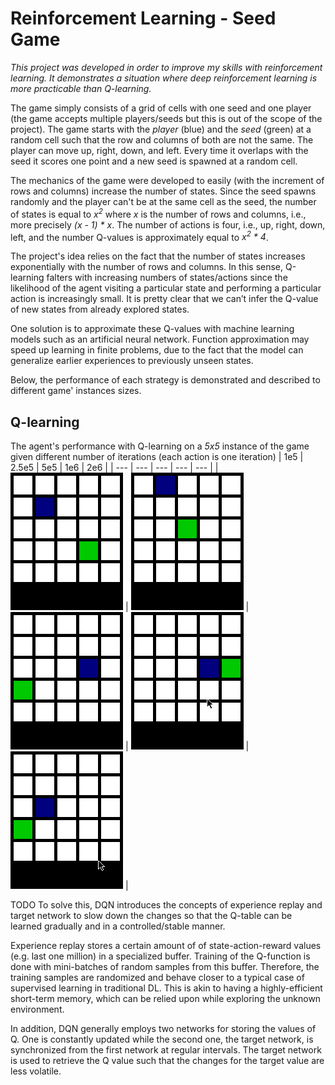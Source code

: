 # Reinforcement Learning - Seed Game

*This project was developed in order to improve my skills with reinforcement learning. It demonstrates a situation where deep reinforcement learning is more practicable than Q-learning.*

The game simply consists of a grid of cells with one seed and one player (the game accepts multiple players/seeds but this is out of the scope of the project). The game starts with the *player* (blue) and the *seed* (green) at a random cell such that the row and columns of both are not the same. The player can move up, right, down, and left. Every time it overlaps with the seed it scores one point and a new seed is spawned at a random cell.

The mechanics of the game were developed to easily (with the increment of rows and columns) increase the number of states. Since the seed spawns randomly and the player can't be at the same cell as the seed, the number of states is equal to *x<sup>2</sup>* where *x* is the number of rows and columns, i.e., more precisely *(x - 1) * x*. The number of actions is four, i.e., up, right, down, left, and the number Q-values is approximately equal to *x<sup>2</sup> * 4*.

The project's idea relies on the fact that the number of states increases exponentially with the number of rows and columns. In this sense, Q-learning falters with increasing numbers of states/actions since the likelihood of the agent visiting a particular state and performing a particular action is increasingly small. It is pretty clear that we can’t infer the Q-value of new states from already explored states. 

One solution is to approximate these Q-values with machine learning models such as an artificial neural network. Function approximation may speed up learning in finite problems, due to the fact that the model can generalize earlier experiences to previously unseen states.

Below, the performance of each strategy is demonstrated and described to different game' instances sizes.

## Q-learning
The agent's performance with Q-learning on a *5x5* instance of the game given different number of iterations (each action is one iteration)
| 1e5 | 2.5e5 | 5e5 | 1e6 | 2e6 |
| --- | --- | --- | --- | --- |
| ![](images/100000.gif) | ![](images/250000.gif) | ![](images/500000.gif) | ![](images/1000000.gif) | ![](images/2000000.gif) | 
 
 
 
TODO
To solve this, DQN introduces the concepts of experience replay and target network to slow down the changes so that the Q-table can be learned gradually and in a controlled/stable manner.

Experience replay stores a certain amount of of state-action-reward values (e.g. last one million) in a specialized buffer. Training of the Q-function is done with mini-batches of random samples from this buffer. Therefore, the training samples are randomized and behave closer to a typical case of supervised learning in traditional DL. This is akin to having a highly-efficient short-term memory, which can be relied upon while exploring the unknown environment.

In addition, DQN generally employs two networks for storing the values of Q. One is constantly updated while the second one, the target network, is synchronized from the first network at regular intervals. The target network is used to retrieve the Q value such that the changes for the target value are less volatile.

